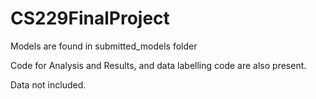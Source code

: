 # CS229FinalProject

Models are found in submitted_models folder

Code for Analysis and Results, and data labelling code are also present.

Data not included.
